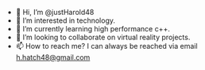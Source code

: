 - 👋 Hi, I’m @justHarold48
- 👀 I’m interested in technology.
- 🌱 I’m currently learning high performance c++.
- 💞️ I’m looking to collaborate on virtual reality projects.
- 📫 How to reach me? I can always be reached via email h.hatch48@gmail.com

<!---
justHarold48/justHarold48 is a ✨ special ✨ repository because its `README.md` (this file) appears on your GitHub profile.
You can click the Preview link to take a look at your changes.
--->
